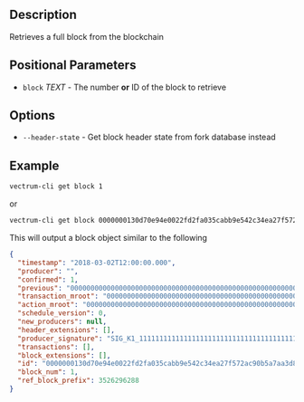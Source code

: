 ## Description
Retrieves a full block from the blockchain

## Positional Parameters
- `block` _TEXT_ - The number **or** ID of the block to retrieve
## Options
- `--header-state` - Get block header state from fork database instead
## Example


```sh
vectrum-cli get block 1
```
or
```sh
vectrum-cli get block 0000000130d70e94e0022fd2fa035cabb9e542c34ea27f572ac90b5a7aa3d891
```

This will output a block object similar to the following

```json
{
  "timestamp": "2018-03-02T12:00:00.000",
  "producer": "",
  "confirmed": 1,
  "previous": "0000000000000000000000000000000000000000000000000000000000000000",
  "transaction_mroot": "0000000000000000000000000000000000000000000000000000000000000000",
  "action_mroot": "0000000000000000000000000000000000000000000000000000000000000000",
  "schedule_version": 0,
  "new_producers": null,
  "header_extensions": [],
  "producer_signature": "SIG_K1_111111111111111111111111111111111111111111111111111111111111111116uk5ne",
  "transactions": [],
  "block_extensions": [],
  "id": "0000000130d70e94e0022fd2fa035cabb9e542c34ea27f572ac90b5a7aa3d891",
  "block_num": 1,
  "ref_block_prefix": 3526296288
}
```
